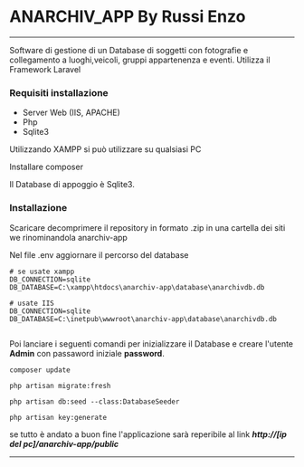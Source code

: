 # ANARCHIV_APP By Russi Enzo
***

Software di gestione di un Database di soggetti con fotografie e collegamento a luoghi,veicoli, gruppi appartenenza e eventi.
Utilizza il Framework Laravel


### Requisiti installazione

- Server Web (IIS, APACHE)
- Php
- Sqlite3

Utilizzando XAMPP si può utilizzare su qualsiasi PC

Installare composer


Il Database di appoggio è Sqlite3.


### Installazione


Scaricare decomprimere il repository in formato .zip in una cartella dei siti we rinominandola anarchiv-app

Nel file .env aggiornare il percorso del database 

```
# se usate xampp
DB_CONNECTION=sqlite
DB_DATABASE=C:\xampp\htdocs\anarchiv-app\database\anarchivdb.db

# usate IIS
DB_CONNECTION=sqlite
DB_DATABASE=C:\inetpub\wwwroot\anarchiv-app\database\anarchivdb.db


```

Poi lanciare i seguenti comandi per inizializzare il Database e creare l'utente **Admin** con passaword iniziale **password**.


```
composer update

php artisan migrate:fresh

php artisan db:seed --class:DatabaseSeeder

php artisan key:generate

```

se tutto è andato a buon fine l'applicazione sarà reperibile al link ***http://[ip del pc]/anarchiv-app/public***

***

